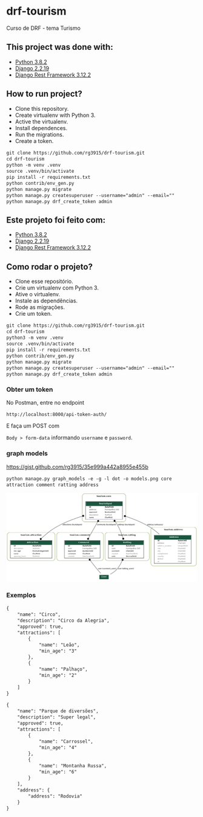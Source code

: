 # drf-tourism

Curso de DRF - tema Turismo


## This project was done with:

* [Python 3.8.2](https://www.python.org/)
* [Django 2.2.19](https://www.djangoproject.com/)
* [Django Rest Framework 3.12.2](https://www.django-rest-framework.org/)

## How to run project?

* Clone this repository.
* Create virtualenv with Python 3.
* Active the virtualenv.
* Install dependences.
* Run the migrations.
* Create a token.


```
git clone https://github.com/rg3915/drf-tourism.git
cd drf-tourism
python -m venv .venv
source .venv/bin/activate
pip install -r requirements.txt
python contrib/env_gen.py
python manage.py migrate
python manage.py createsuperuser --username="admin" --email=""
python manage.py drf_create_token admin
```


## Este projeto foi feito com:

* [Python 3.8.2](https://www.python.org/)
* [Django 2.2.19](https://www.djangoproject.com/)
* [Django Rest Framework 3.12.2](https://www.django-rest-framework.org/)

## Como rodar o projeto?

* Clone esse repositório.
* Crie um virtualenv com Python 3.
* Ative o virtualenv.
* Instale as dependências.
* Rode as migrações.
* Crie um token.


```
git clone https://github.com/rg3915/drf-tourism.git
cd drf-tourism
python3 -m venv .venv
source .venv/bin/activate
pip install -r requirements.txt
python contrib/env_gen.py
python manage.py migrate
python manage.py createsuperuser --username="admin" --email=""
python manage.py drf_create_token admin
```


### Obter um token

No Postman, entre no endpoint

```
http://localhost:8000/api-token-auth/
```

E faça um POST com

`Body > form-data` informando `username` e `password`.



### graph models

https://gist.github.com/rg3915/35e999a442a8955e455b

```
python manage.py graph_models -e -g -l dot -o models.png core attraction comment ratting address
```

![models.png](models.png)

### Exemplos


```
{
    "name": "Circo",
    "description": "Circo da Alegria",
    "approved": true,
    "attractions": [
        {
            "name": "Leão",
            "min_age": "3"
        },
        {
            "name": "Palhaço",
            "min_age": "2"
        }
    ]
}
```

```
{
    "name": "Parque de diversões",
    "description": "Super legal",
    "approved": true,
    "attractions": [
        {
            "name": "Carrossel",
            "min_age": "4"
        },
        {
            "name": "Montanha Russa",
            "min_age": "6"
        }
    ],
    "address": {
        "address": "Rodovia"
    }
}
```

